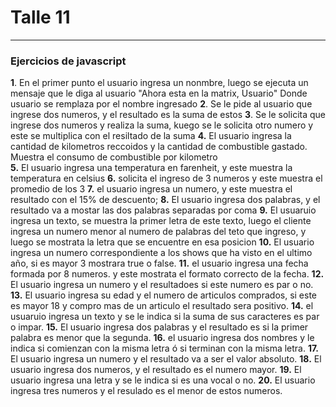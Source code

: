 # Talle 11
***
### Ejercicios de javascript
**1**. En el primer punto el usuario ingresa un nonmbre, luego se ejecuta un mensaje que le diga al usuario "Ahora esta en la matrix, Usuario" Donde usuario se remplaza por el nombre ingresado
**2**. Se le pide al usuario que ingrese dos numeros, y el resultado es la suma de estos
**3**. Se le solicita que ingrese dos numeros y realiza la suma, kuego se le solicita otro numero y este se multiplica con el resiltado de la suma 
**4.** El usuario ingresa la cantidad de kilometros reccoidos y la cantidad de combustible gastado. Muestra el consumo de combustible por kilometro  
**5.**  El usuario ingresa una temperatura en farenheit, y este muestra la temperatura en celsius
**6.** solicita el ingreso de 3 numeros y este muestra el promedio de los 3
**7.** el usuario ingresa un numero, y este muestra el resultado con el 15% de descuento;
**8.** El usuario ingresa dos palabras, y el resultado va a mostar las dos palabras separadas por coma
**9.** El usuaruio ingresa un texto, se muestra la primer letra de este texto, luego el cliente ingresa un numero menor al numero de palabras del teto que ingreso, y luego se mostrata la letra que se encuentre en esa posicion
**10.** El usuario ingresa un numero correspondiente a los shows que ha visto en el ultimo año, si es mayor 3 mostrara true o false.
**11.** el usuario ingresa una fecha formada por 8 numeros. y este mostrata el formato correcto de la fecha.
**12.** El usuario ingresa un numero y el resultadoes si este numero es par o no.
**13.** El usuario ingresa su edad y el numero de articulos comprados, si este es mayor 18 y compro mas de un articulo el resultado sera positivo.
**14.** el usuaruio ingresa un texto y se le indica si la suma de sus caracteres es par o impar.
**15.** El usuario ingresa dos palabras y el resultado es si la primer palabra es menor que la segunda.
**16.** el usuario ingresa dos nombres y le indica si comienzan con la misma letra ó si terminan con la misma letra.
**17.** El usuario ingresa un numero y el resultado va a ser el valor absoluto.
**18.** El usuario ingresa dos numeros, y el resultado es el numero mayor.
**19.** El usuario ingresa una letra y se le indica si es una vocal o no.
**20.** El usuario ingresa tres numeros y el resulado es el menor de estos numeros.